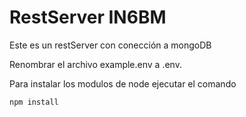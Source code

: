 # RestServer IN6BM

Este es un restServer con conección a mongoDB

Renombrar el archivo example.env a .env.

Para instalar los modulos de node ejecutar el comando
```
npm install
```
